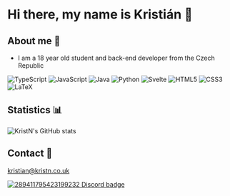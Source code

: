 # Hi there, my name is Kristián 👋

## About me 🚀

 - I am a 18 year old student and back-end developer from the Czech Republic

![TypeScript](https://img.shields.io/badge/typescript-%23007ACC.svg?style=for-the-badge&logo=typescript&logoColor=white) ![JavaScript](https://img.shields.io/badge/javascript-%23323330.svg?style=for-the-badge&logo=javascript&logoColor=%23F7DF1E) ![Java](https://img.shields.io/badge/java-%23ED8B00.svg?style=for-the-badge&logo=openjdk&logoColor=white) ![Python](https://img.shields.io/badge/python-3670A0?style=for-the-badge&logo=python&logoColor=ffdd54) ![Svelte](https://img.shields.io/badge/svelte-%23f1413d.svg?style=for-the-badge&logo=svelte&logoColor=white) ![HTML5](https://img.shields.io/badge/html5-%23E34F26.svg?style=for-the-badge&logo=html5&logoColor=white) ![CSS3](https://img.shields.io/badge/css3-%231572B6.svg?style=for-the-badge&logo=css3&logoColor=white)	![LaTeX](https://img.shields.io/badge/latex-%23008080.svg?style=for-the-badge&logo=latex&logoColor=white)

## Statistics 📊
![KristN's GitHub stats](https://readme-stats.kristn.co.uk/api?username=kristiankunc&show_icons=true&theme=nord)

## Contact 📧
[kristian@kristn.co.uk](mailto:kristian@kristn.co.uk)

[![289411795423199232 Discord badge](https://discord.c99.nl/widget/theme-4/289411795423199232.png)](https://discord.com/users/289411795423199232)
